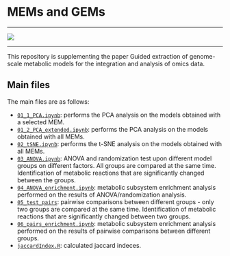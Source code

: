 # MEMs and GEMs

---

[![](https://img.shields.io/badge/doi-10.1016%2Fj.csbj.2021.06.009-brightgreen)](https://dx.doi.org/10.1016%2Fj.csbj.2021.06.009)

---

This repository is supplementing the paper Guided extraction of genome-scale metabolic models for the integration and analysis of omics data. 

## Main files
The main files are as follows:
* [```01_1_PCA.ipynb```](01_1_PCA.ipynb): performs the PCA analysis on the models obtained with a selected MEM.
* [```01_2_PCA_extended.ipynb```](01_2_PCA_extended.ipynb): performs the PCA analysis on the models obtained with all MEMs.
* [```02_tSNE.ipynb```](02_tSNE.ipynb): performs the t-SNE analysis on the models obtained with all MEMs.
* [```03_ANOVA.ipynb```](03_ANOVA.ipynb): ANOVA and randomization test upon different model groups on different factors. All groups are compared at the same time. Identification of metabolic reactions that are significantly changed between the groups.
* [```04_ANOVA_enrichment.ipynb```](04_ANOVA_enrichment.ipynb): metabolic subsystem enrichment analysis performed on the results of ANOVA/randomization analysis.
* [```05_test_pairs```](05_test_pairs): pairwise comparisons between different groups - only two groups are compared at the same time. Identification of metabolic reactions that are significantly changed between two groups.
* [```06_pairs_enrichment.ipynb```](06_pairs_enrichment.ipynb): metabolic subsystem enrichment analysis performed on the results of pairwise comparisons between different groups.
* [```jaccardIndex.R```](jaccardIndex.R): calculated jaccard indeces. 
